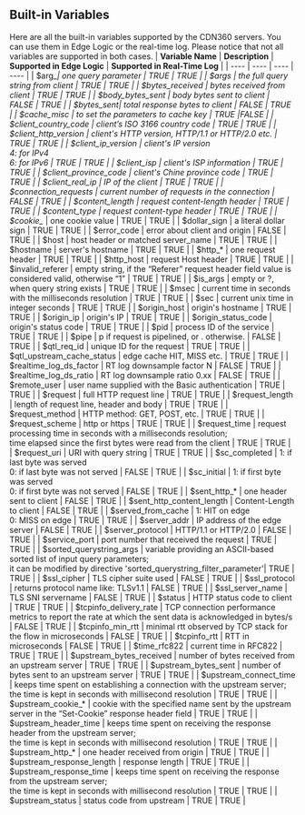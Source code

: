 ## Built-in Variables

Here are all the built-in variables supported by the CDN360 servers. You can use them in Edge Logic or the real-time log. Please notice that not all variables are supported in both cases.
| **Variable Name** | **Description** | **Supported in Edge Logic** | **Supported in Real-Time Log** |
| ---- | ---- | ---- | ---- |
| $arg_*| one query parameter | <span class="badge green">TRUE</span> | <span class="badge green">TRUE</span> |
| $args | the full query string from client | TRUE | TRUE |
| $bytes_received | bytes received from client | TRUE | TRUE |
| $body_bytes_sent | body bytes sent to client | FALSE | TRUE |
| $bytes_sent| total response bytes to client | FALSE | TRUE |
| $cache_misc | to set the parameters to cache key | TRUE |FALSE |
| $client_country_code | client’s ISO 3166 country code | TRUE | TRUE |
| $client_http_version | client's HTTP version, HTTP/1.1 or HTTP/2.0 etc. | TRUE | TRUE |
| $client_ip_version | client's IP version <br> 4: for IPv4 <br> 6: for IPv6 | TRUE | TRUE |
| $client_isp | client's ISP information | TRUE | TRUE |
| $client_province_code | client's Chine province code | TRUE | TRUE |
| $client_real_ip | IP of the client | TRUE | TRUE |
| $connection_requests | current number of requests in the connection | FALSE | TRUE |
| $content_length | request content-length header | TRUE | TRUE |
| $content_type | request content-type header | TRUE | TRUE |
| $cookie_* | one cookie value | TRUE | TRUE |
| $dollar_sign | a literal dollar sign | TRUE | TRUE |
| $error_code | error about client and origin | FALSE | TRUE |
| $host | host header or matched server_name | TRUE | TRUE |
| $hostname | server's hostname | TRUE | TRUE |
| $http_* | one request header | TRUE | TRUE |
| $http_host | request Host header | TRUE | TRUE |
| $invalid_referer | empty string, if the “Referer” request header field value is considered valid, otherwise “1” | TRUE | TRUE |
| $is_args | empty or ?, when query string exists | TRUE | TRUE |
| $msec | current time in seconds with the milliseconds resolution | TRUE | TRUE |
| $sec | current unix time in integer seconds | TRUE | TRUE |
| $origin_host | origin's hostname | TRUE | TRUE |
| $origin_ip | origin's IP | TRUE | TRUE |
| $origin_status_code | origin's status code | TRUE | TRUE |
| $pid | process ID of the service | TRUE | TRUE |
| $pipe | p if request is pipelined, or . otherwise. | FALSE | TRUE |
| $qtl_req_id | unique ID for the request | TRUE | TRUE |
| $qtl_upstream_cache_status | edge cache HIT, MISS etc. | TRUE | TRUE |
| $realtime_log_ds_factor | RT log downsample factor N | FALSE | TRUE |
| $realtime_log_ds_ratio | RT log downsample ratio 0.xx | FALSE | TRUE |
| $remote_user | user name supplied with the Basic authentication | TRUE | TRUE |
| $request | full HTTP request line | TRUE | TRUE |
| $request_length | length of request line, header and body | TRUE | TRUE |
| $request_method | HTTP method: GET, POST, etc. | TRUE | TRUE |
| $request_scheme | http or https | TRUE | TRUE |
| $request_time | request processing time in seconds with a milliseconds resolution; <br> time elapsed since the first bytes were read from the client | TRUE | TRUE |
| $request_uri | URI with query string | TRUE | TRUE |
| $sc_completed | 1: if last byte was served <br> 0: if last byte was not served  | FALSE | TRUE |
| $sc_initial | 1: if first byte was served <br> 0: if first byte was not served | FALSE | TRUE |
| $sent_http_* | one header sent to client | FALSE | TRUE |
| $sent_http_content_length | Content-Length to client | FALSE | TRUE |
| $served_from_cache | 1: HIT on edge <br> 0: MISS on edge | TRUE | TRUE |
| $server_addr | IP address of the edge server | FALSE | TRUE |
| $server_protocol | HTTP/1.1 or HTTP/2.0 | FALSE | TRUE |
| $service_port | port number that received the request | TRUE | TRUE |
| $sorted_querystring_args | variable providing an ASCII-based sorted list of input query parameters; <br> it can be modified by directive 'sorted_querystring_filter_parameter'| TRUE | TRUE |
| $ssl_cipher | TLS cipher suite used | FALSE | TRUE |
| $ssl_protocol | returns protocol name like: TLSv1.1 | FALSE | TRUE |
| $ssl_server_name | TLS SNI servername | FALSE | TRUE |
| $status | HTTP status code to client | TRUE | TRUE |
| $tcpinfo_delivery_rate | TCP connection performance metrics to report the rate at which the sent data is acknowledged in bytes/s | FALSE | TRUE |
| $tcpinfo_min_rtt | minimal rtt observed by TCP stack for the flow in microseconds | FALSE | TRUE |
| $tcpinfo_rtt | RTT in microseconds | FALSE | TRUE |
| $time_rfc822 | current time in RFC822 | TRUE | TRUE |
| $upstream_bytes_received | number of bytes received from an upstream server | TRUE | TRUE |
| $upstream_bytes_sent | number of bytes sent to an upstream server | TRUE | TRUE |
| $upstream_connect_time | keeps time spent on establishing a connection with the upstream server; <br> the time is kept in seconds with millisecond resolution | TRUE | TRUE |
| $upstream_cookie_* | cookie with the specified name sent by the upstream server in the “Set-Cookie” response header field | TRUE | TRUE |
| $upstream_header_time | keeps time spent on receiving the response header from the upstream server; <br> the time is kept in seconds with millisecond resolution | TRUE | TRUE |
| $upstream_http_* | one header received from origin | TRUE | TRUE |
| $upstream_response_length | response length | TRUE | TRUE |
| $upstream_response_time | keeps time spent on receiving the response from the upstream server; <br> the time is kept in seconds with millisecond resolution | TRUE | TRUE |
| $upstream_status | status code from upstream | TRUE | TRUE |
